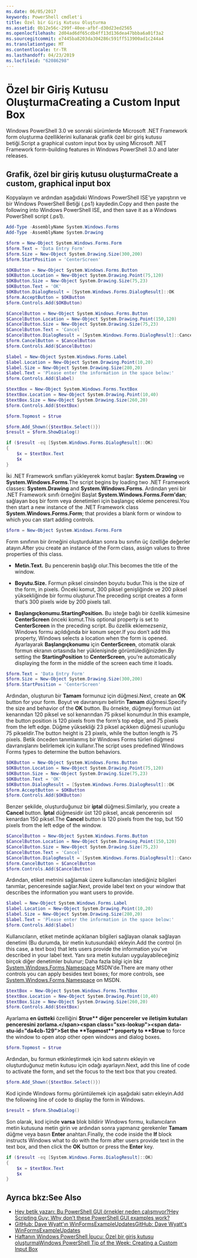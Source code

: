 ```yaml
---
ms.date: 06/05/2017
keywords: PowerShell cmdlet'i
title: Özel bir Giriş Kutusu Oluşturma
ms.assetid: 0b12e56c-299f-40ee-afbf-d30d23ed2565
ms.openlocfilehash: 2d04ad6df65cdb4ff13d136dea47bbba6a01f3a2
ms.sourcegitcommit: e7445ba8203da304286c591ff513900ad1c244a4
ms.translationtype: MT
ms.contentlocale: tr-TR
ms.lasthandoff: 04/23/2019
ms.locfileid: "62086298"
---
```

# <a name="creating-a-custom-input-box"></a><span data-ttu-id="da4cb-103">Özel bir Giriş Kutusu Oluşturma</span><span class="sxs-lookup"><span data-stu-id="da4cb-103">Creating a Custom Input Box</span></span>

<span data-ttu-id="da4cb-104">Windows PowerShell 3.0 ve sonraki sürümlerde Microsoft .NET Framework form oluşturma özelliklerini kullanarak grafik özel bir giriş kutusu betiği.</span><span class="sxs-lookup"><span data-stu-id="da4cb-104">Script a graphical custom input box by using Microsoft .NET Framework form-building features in Windows PowerShell 3.0 and later releases.</span></span>

## <a name="create-a-custom-graphical-input-box"></a><span data-ttu-id="da4cb-105">Grafik, özel bir giriş kutusu oluşturma</span><span class="sxs-lookup"><span data-stu-id="da4cb-105">Create a custom, graphical input box</span></span>

<span data-ttu-id="da4cb-106">Kopyalayın ve ardından aşağıdaki Windows PowerShell ISE'ye yapıştırın ve bir Windows PowerShell Betiği (.ps1) kaydedin.</span><span class="sxs-lookup"><span data-stu-id="da4cb-106">Copy and then paste the following into Windows PowerShell ISE, and then save it as a Windows PowerShell script (.ps1).</span></span>

```powershell
Add-Type -AssemblyName System.Windows.Forms
Add-Type -AssemblyName System.Drawing

$form = New-Object System.Windows.Forms.Form
$form.Text = 'Data Entry Form'
$form.Size = New-Object System.Drawing.Size(300,200)
$form.StartPosition = 'CenterScreen'

$OKButton = New-Object System.Windows.Forms.Button
$OKButton.Location = New-Object System.Drawing.Point(75,120)
$OKButton.Size = New-Object System.Drawing.Size(75,23)
$OKButton.Text = 'OK'
$OKButton.DialogResult = [System.Windows.Forms.DialogResult]::OK
$form.AcceptButton = $OKButton
$form.Controls.Add($OKButton)

$CancelButton = New-Object System.Windows.Forms.Button
$CancelButton.Location = New-Object System.Drawing.Point(150,120)
$CancelButton.Size = New-Object System.Drawing.Size(75,23)
$CancelButton.Text = 'Cancel'
$CancelButton.DialogResult = [System.Windows.Forms.DialogResult]::Cancel
$form.CancelButton = $CancelButton
$form.Controls.Add($CancelButton)

$label = New-Object System.Windows.Forms.Label
$label.Location = New-Object System.Drawing.Point(10,20)
$label.Size = New-Object System.Drawing.Size(280,20)
$label.Text = 'Please enter the information in the space below:'
$form.Controls.Add($label)

$textBox = New-Object System.Windows.Forms.TextBox
$textBox.Location = New-Object System.Drawing.Point(10,40)
$textBox.Size = New-Object System.Drawing.Size(260,20)
$form.Controls.Add($textBox)

$form.Topmost = $true

$form.Add_Shown({$textBox.Select()})
$result = $form.ShowDialog()

if ($result -eq [System.Windows.Forms.DialogResult]::OK)
{
    $x = $textBox.Text
    $x
}
```

<span data-ttu-id="da4cb-107">İki .NET Framework sınıfları yükleyerek komut başlar: **System.Drawing** ve **System.Windows.Forms**.</span><span class="sxs-lookup"><span data-stu-id="da4cb-107">The script begins by loading two .NET Framework classes: **System.Drawing** and **System.Windows.Forms**.</span></span> <span data-ttu-id="da4cb-108">Ardından yeni bir .NET Framework sınıfı örneğini Başlat **System.Windows.Forms.Form'dan**; sağlayan boş bir form veya denetimleri için başlangıç ekleme penceresi.</span><span class="sxs-lookup"><span data-stu-id="da4cb-108">You then start a new instance of the .NET Framework class **System.Windows.Forms.Form**; that provides a blank form or window to which you can start adding controls.</span></span>

```powershell
$form = New-Object System.Windows.Forms.Form
```

<span data-ttu-id="da4cb-109">Form sınıfının bir örneğini oluşturduktan sonra bu sınıfın üç özelliğe değerler atayın.</span><span class="sxs-lookup"><span data-stu-id="da4cb-109">After you create an instance of the Form class, assign values to three properties of this class.</span></span>

- <span data-ttu-id="da4cb-110">**Metin.**</span><span class="sxs-lookup"><span data-stu-id="da4cb-110">**Text.**</span></span> <span data-ttu-id="da4cb-111">Bu pencerenin başlığı olur.</span><span class="sxs-lookup"><span data-stu-id="da4cb-111">This becomes the title of the window.</span></span>

- <span data-ttu-id="da4cb-112">**Boyutu.**</span><span class="sxs-lookup"><span data-stu-id="da4cb-112">**Size.**</span></span> <span data-ttu-id="da4cb-113">Formun piksel cinsinden boyutu budur.</span><span class="sxs-lookup"><span data-stu-id="da4cb-113">This is the size of the form, in pixels.</span></span> <span data-ttu-id="da4cb-114">Önceki komut, 300 piksel genişliğinde ve 200 piksel yüksekliğinde bir formu oluşturur.</span><span class="sxs-lookup"><span data-stu-id="da4cb-114">The preceding script creates a form that’s 300 pixels wide by 200 pixels tall.</span></span>

- <span data-ttu-id="da4cb-115">**Başlangıçkonumu.**</span><span class="sxs-lookup"><span data-stu-id="da4cb-115">**StartingPosition.**</span></span> <span data-ttu-id="da4cb-116">Bu isteğe bağlı bir özellik kümesine **CenterScreen** önceki komut.</span><span class="sxs-lookup"><span data-stu-id="da4cb-116">This optional property is set to **CenterScreen** in the preceding script.</span></span> <span data-ttu-id="da4cb-117">Bu özellik eklemezseniz, Windows formu açıldığında bir konum seçer.</span><span class="sxs-lookup"><span data-stu-id="da4cb-117">If you don’t add this property, Windows selects a location when the form is opened.</span></span> <span data-ttu-id="da4cb-118">Ayarlayarak **Başlangıçkonumu** için **CenterScreen**, otomatik olarak formun ekranın ortasında her yüklenişinde görüntülediğinizden.</span><span class="sxs-lookup"><span data-stu-id="da4cb-118">By setting the **StartingPosition** to **CenterScreen**, you’re automatically displaying the form in the middle of the screen each time it loads.</span></span>

```powershell
$form.Text = 'Data Entry Form'
$form.Size = New-Object System.Drawing.Size(300,200)
$form.StartPosition = 'CenterScreen'
```

<span data-ttu-id="da4cb-119">Ardından, oluşturun bir **Tamam** formunuz için düğmesi.</span><span class="sxs-lookup"><span data-stu-id="da4cb-119">Next, create an **OK** button for your form.</span></span> <span data-ttu-id="da4cb-120">Boyut ve davranışını belirtin **Tamam** düğmesi.</span><span class="sxs-lookup"><span data-stu-id="da4cb-120">Specify the size and behavior of the **OK** button.</span></span> <span data-ttu-id="da4cb-121">Bu örnekte, düğmeyi formun üst kenarından 120 piksel ve sol kenarından 75 piksel konumdur.</span><span class="sxs-lookup"><span data-stu-id="da4cb-121">In this example, the button position is 120 pixels from the form’s top edge, and 75 pixels from the left edge.</span></span> <span data-ttu-id="da4cb-122">Düğme yüksekliği 23 piksel açıkken düğmesi uzunluğu 75 pikseldir.</span><span class="sxs-lookup"><span data-stu-id="da4cb-122">The button height is 23 pixels, while the button length is 75 pixels.</span></span> <span data-ttu-id="da4cb-123">Betik önceden tanımlanmış bir Windows Forms türleri düğmesi davranışlarını belirlemek için kullanır.</span><span class="sxs-lookup"><span data-stu-id="da4cb-123">The script uses predefined Windows Forms types to determine the button behaviors.</span></span>

```powershell
$OKButton = New-Object System.Windows.Forms.Button
$OKButton.Location = New-Object System.Drawing.Point(75,120)
$OKButton.Size = New-Object System.Drawing.Size(75,23)
$OKButton.Text = 'OK'
$OKButton.DialogResult = [System.Windows.Forms.DialogResult]::OK
$form.AcceptButton = $OKButton
$form.Controls.Add($OKButton)
```

<span data-ttu-id="da4cb-124">Benzer şekilde, oluşturduğunuz bir **iptal** düğmesi.</span><span class="sxs-lookup"><span data-stu-id="da4cb-124">Similarly, you create a **Cancel** button.</span></span> <span data-ttu-id="da4cb-125">**İptal** düğmesidir üst 120 piksel, ancak pencerenin sol kenardan 150 piksel.</span><span class="sxs-lookup"><span data-stu-id="da4cb-125">The **Cancel** button is 120 pixels from the top, but 150 pixels from the left edge of the window.</span></span>

```powershell
$CancelButton = New-Object System.Windows.Forms.Button
$CancelButton.Location = New-Object System.Drawing.Point(150,120)
$CancelButton.Size = New-Object System.Drawing.Size(75,23)
$CancelButton.Text = 'Cancel'
$CancelButton.DialogResult = [System.Windows.Forms.DialogResult]::Cancel
$form.CancelButton = $CancelButton
$form.Controls.Add($CancelButton)
```

<span data-ttu-id="da4cb-126">Ardından, etiket metnini sağlamak üzere kullanıcıları istediğiniz bilgileri tanımlar, penceresinde sağlar.</span><span class="sxs-lookup"><span data-stu-id="da4cb-126">Next, provide label text on your window that describes the information you want users to provide.</span></span>

```powershell
$label = New-Object System.Windows.Forms.Label
$label.Location = New-Object System.Drawing.Point(10,20)
$label.Size = New-Object System.Drawing.Size(280,20)
$label.Text = 'Please enter the information in the space below:'
$form.Controls.Add($label)
```

<span data-ttu-id="da4cb-127">Kullanıcıların, etiket metinde açıklanan bilgileri sağlayan olanak sağlayan denetimi (Bu durumda, bir metin kutusundaki) ekleyin.</span><span class="sxs-lookup"><span data-stu-id="da4cb-127">Add the control (in this case, a text box) that lets users provide the information you’ve described in your label text.</span></span> <span data-ttu-id="da4cb-128">Yanı sıra metin kutuları uygulayabileceğiniz birçok diğer denetimler bulunur; Daha fazla bilgi için bkz [System.Windows.Forms Namespace](https://msdn.microsoft.com/library/k50ex0x9(v=vs.110).aspx) MSDN'de.</span><span class="sxs-lookup"><span data-stu-id="da4cb-128">There are many other controls you can apply besides text boxes; for more controls, see [System.Windows.Forms Namespace](https://msdn.microsoft.com/library/k50ex0x9(v=vs.110).aspx) on MSDN.</span></span>

```powershell
$textBox = New-Object System.Windows.Forms.TextBox
$textBox.Location = New-Object System.Drawing.Point(10,40)
$textBox.Size = New-Object System.Drawing.Size(260,20)
$form.Controls.Add($textBox)
```

<span data-ttu-id="da4cb-129">Ayarlama **en üstteki** özelliğini **$true** diğer pencereler ve iletişim kutuları penceresini zorlama.</span><span class="sxs-lookup"><span data-stu-id="da4cb-129">Set the **Topmost** property to **$true** to force the window to open atop other open windows and dialog boxes.</span></span>

```powershell
$form.Topmost = $true
```

<span data-ttu-id="da4cb-130">Ardından, bu formun etkinleştirmek için kod satırını ekleyin ve oluşturduğunuz metin kutusu için odağı ayarlayın.</span><span class="sxs-lookup"><span data-stu-id="da4cb-130">Next, add this line of code to activate the form, and set the focus to the text box that you created.</span></span>

```powershell
$form.Add_Shown({$textBox.Select()})
```

<span data-ttu-id="da4cb-131">Kod içinde Windows formu görüntülemek için aşağıdaki satırı ekleyin.</span><span class="sxs-lookup"><span data-stu-id="da4cb-131">Add the following line of code to display the form in Windows.</span></span>

```powershell
$result = $form.ShowDialog()
```

<span data-ttu-id="da4cb-132">Son olarak, kod içinde **varsa** blok bildirir Windows formu, kullanıcıların metin kutusuna metin girin ve ardından sonra yapmanız gerekenler **Tamam** düğme veya basın **Enter** anahtarı.</span><span class="sxs-lookup"><span data-stu-id="da4cb-132">Finally, the code inside the **If** block instructs Windows what to do with the form after users provide text in the text box, and then click the **OK** button or press the **Enter** key.</span></span>

```powershell
if ($result -eq [System.Windows.Forms.DialogResult]::OK)
{
    $x = $textBox.Text
    $x
}
```

## <a name="see-also"></a><span data-ttu-id="da4cb-133">Ayrıca bkz:</span><span class="sxs-lookup"><span data-stu-id="da4cb-133">See Also</span></span>

- [<span data-ttu-id="da4cb-134">Hey betik yazarı:  Bu PowerShell GUI örnekler neden çalışmıyor?</span><span class="sxs-lookup"><span data-stu-id="da4cb-134">Hey Scripting Guy:  Why don’t these PowerShell GUI examples work?</span></span>](https://go.microsoft.com/fwlink/?LinkId=506644)
- [<span data-ttu-id="da4cb-135">GitHub: Dave Wyatt'ın WinFormsExampleUpdates</span><span class="sxs-lookup"><span data-stu-id="da4cb-135">GitHub: Dave Wyatt's WinFormsExampleUpdates</span></span>](https://github.com/dlwyatt/WinFormsExampleUpdates)
- [<span data-ttu-id="da4cb-136">Haftanın Windows PowerShell İpucu:  Özel bir giriş kutusu oluşturma</span><span class="sxs-lookup"><span data-stu-id="da4cb-136">Windows PowerShell Tip of the Week:  Creating a Custom Input Box</span></span>](https://technet.microsoft.com/library/ff730941.aspx)